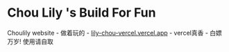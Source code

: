 # Chou Lily 's Build For Fun

Choulily website - 做着玩的 - [lily-chou-vercel.vercel.app](https://lily-chou-vercel.vercel.app/) - vercel真香 - 白嫖万岁!
使用请自取
